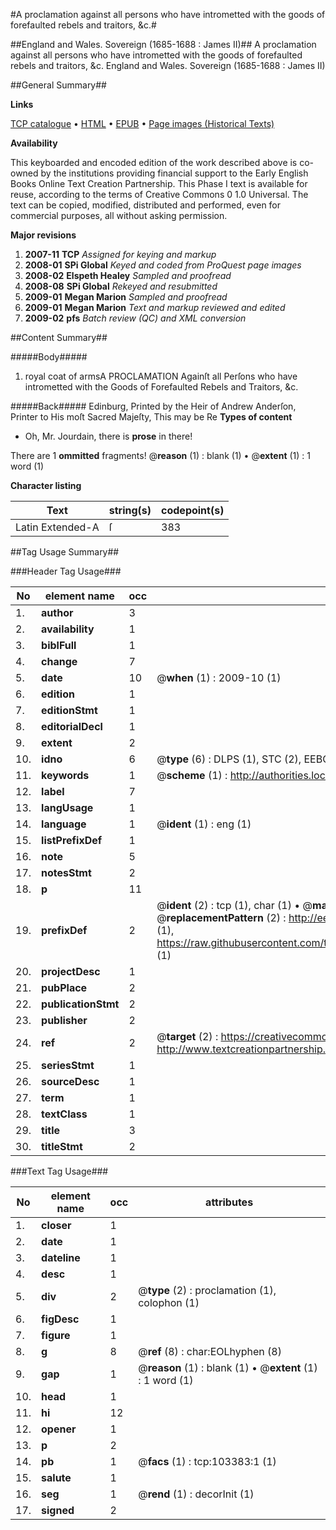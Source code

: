 #A proclamation against all persons who have intrometted with the goods of forefaulted rebels and traitors, &c.#

##England and Wales. Sovereign (1685-1688 : James II)##
A proclamation against all persons who have intrometted with the goods of forefaulted rebels and traitors, &c.
England and Wales. Sovereign (1685-1688 : James II)

##General Summary##

**Links**

[TCP catalogue](http://www.ota.ox.ac.uk/tcp/)  • 
[HTML](http://tei.it.ox.ac.uk/tcp/Texts-HTML/free/A46/A46532.html)  • 
[EPUB](http://tei.it.ox.ac.uk/tcp/Texts-EPUB/free/A46/A46532.epub) • 
[Page images (Historical Texts)](https://data.historicaltexts.jisc.ac.uk/view?pubId=eebo-15305055e&pageId=eebo-15305055e-103383-1)

**Availability**

This keyboarded and encoded edition of the
	       work described above is co-owned by the institutions
	       providing financial support to the Early English Books
	       Online Text Creation Partnership. This Phase I text is
	       available for reuse, according to the terms of Creative
	       Commons 0 1.0 Universal. The text can be copied,
	       modified, distributed and performed, even for
	       commercial purposes, all without asking permission.

**Major revisions**

1. __2007-11__ __TCP__ *Assigned for keying and markup*
1. __2008-01__ __SPi Global__ *Keyed and coded from ProQuest page images*
1. __2008-02__ __Elspeth Healey__ *Sampled and proofread*
1. __2008-08__ __SPi Global__ *Rekeyed and resubmitted*
1. __2009-01__ __Megan Marion__ *Sampled and proofread*
1. __2009-01__ __Megan Marion__ *Text and markup reviewed and edited*
1. __2009-02__ __pfs__ *Batch review (QC) and XML conversion*

##Content Summary##

#####Body#####

1. royal coat of armsA PROCLAMATION Againſt all Perſons who have intrometted with the Goods of Forefaulted Rebels and Traitors, &c.

#####Back#####
Edinburg, Printed by the Heir of Andrew Anderſon, Printer to His moſt Sacred Majeſty, This may be Re
**Types of content**

  * Oh, Mr. Jourdain, there is **prose** in there!

There are 1 **ommitted** fragments! 
 @__reason__ (1) : blank (1)  •  @__extent__ (1) : 1 word (1)

**Character listing**


|Text|string(s)|codepoint(s)|
|---|---|---|
|Latin Extended-A|ſ|383|

##Tag Usage Summary##

###Header Tag Usage###

|No|element name|occ|attributes|
|---|---|---|---|
|1.|__author__|3||
|2.|__availability__|1||
|3.|__biblFull__|1||
|4.|__change__|7||
|5.|__date__|10| @__when__ (1) : 2009-10 (1)|
|6.|__edition__|1||
|7.|__editionStmt__|1||
|8.|__editorialDecl__|1||
|9.|__extent__|2||
|10.|__idno__|6| @__type__ (6) : DLPS (1), STC (2), EEBO-CITATION (1), OCLC (1), VID (1)|
|11.|__keywords__|1| @__scheme__ (1) : http://authorities.loc.gov/ (1)|
|12.|__label__|7||
|13.|__langUsage__|1||
|14.|__language__|1| @__ident__ (1) : eng (1)|
|15.|__listPrefixDef__|1||
|16.|__note__|5||
|17.|__notesStmt__|2||
|18.|__p__|11||
|19.|__prefixDef__|2| @__ident__ (2) : tcp (1), char (1)  •  @__matchPattern__ (2) : ([0-9\-]+):([0-9IVX]+) (1), (.+) (1)  •  @__replacementPattern__ (2) : http://eebo.chadwyck.com/downloadtiff?vid=$1&page=$2 (1), https://raw.githubusercontent.com/textcreationpartnership/Texts/master/tcpchars.xml#$1 (1)|
|20.|__projectDesc__|1||
|21.|__pubPlace__|2||
|22.|__publicationStmt__|2||
|23.|__publisher__|2||
|24.|__ref__|2| @__target__ (2) : https://creativecommons.org/publicdomain/zero/1.0/ (1), http://www.textcreationpartnership.org/docs/. (1)|
|25.|__seriesStmt__|1||
|26.|__sourceDesc__|1||
|27.|__term__|1||
|28.|__textClass__|1||
|29.|__title__|3||
|30.|__titleStmt__|2||


###Text Tag Usage###

|No|element name|occ|attributes|
|---|---|---|---|
|1.|__closer__|1||
|2.|__date__|1||
|3.|__dateline__|1||
|4.|__desc__|1||
|5.|__div__|2| @__type__ (2) : proclamation (1), colophon (1)|
|6.|__figDesc__|1||
|7.|__figure__|1||
|8.|__g__|8| @__ref__ (8) : char:EOLhyphen (8)|
|9.|__gap__|1| @__reason__ (1) : blank (1)  •  @__extent__ (1) : 1 word (1)|
|10.|__head__|1||
|11.|__hi__|12||
|12.|__opener__|1||
|13.|__p__|2||
|14.|__pb__|1| @__facs__ (1) : tcp:103383:1 (1)|
|15.|__salute__|1||
|16.|__seg__|1| @__rend__ (1) : decorInit (1)|
|17.|__signed__|2||
